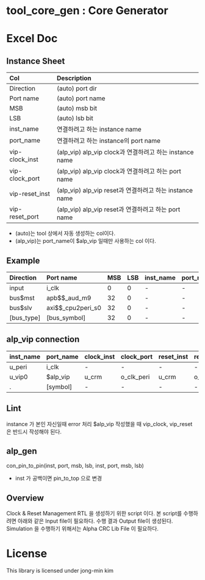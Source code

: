 # tool_core_gen : Core Generator


# Excel Doc
## Instance Sheet

Col | Description
:---|:-
Direction |(auto) port dir
Port name |(auto) port name
MSB       |(auto) msb bit
LSB       |(auto) lsb bit
inst_name |연결하려고 하는 instance name
port_name |연결하려고 하는 instance의 port name
vip-clock_inst|(alp_vip) alp_vip clock과 연결하려고 하는 instance name
vip-clock_port|(alp_vip) alp_vip clock과 연결하려고 하는 port name
vip-reset_inst|(alp_vip) alp_vip reset과 연결하려고 하는 instance name
vip-reset_port|(alp_vip) alp_vip reset과 연결하려고 하는 port name

- (auto)는 tool 상에서 자동 생성하는 col이다.
- (alp_vip)는 port_name이 $alp_vip 일때만 사용하는 col 이다.

## Example

Direction |Port name|MSB|LSB|inst_name|port_name
:-|:-|:-|:-|:-|:-
input      |i_clk             |0  |0 |- |-
bus$mst    |apb$$_aud_m9      |32 |0 |- |-
bus$slv    |axi$$_cpu2peri_s0 |32 |0 |- |-
[bus_type] |[bus_symbol]      |32 |0 |- |-


## alp_vip connection

inst_name | port_name |clock_inst|clock_port|reset_inst|reset_port
:-|:-|:-|:-|:-|:-
u_peri |i_clk    |-     |-          |-     |-
u_vip0 |$alp_vip |u_crm |o_clk_peri |u_crm |o_rstn_peri
 .     |[symbol] |- |- |- |-








## Lint
instance 가 본인 자신일때 error 처리
$alp_vip 작성했을 때 vip_clock, vip_reset 은 반드시 작성해야 된다.


## alp_gen
con_pin_to_pin(inst, port, msb, lsb, inst, port, msb, lsb)
- inst 가 공백이면 pin_to_top 으로 변경


## Overview
Clock & Reset Management RTL 을 생성하기 위한 script 이다.
본 script를 수행하려면 아래와 같은 Input file이 필요하다.
수행 결과 Output file이 생성된다.
Simulation 을 수행하기 위해서는 Alpha CRC Lib File 이 필요하다.



# License
This library is licensed under jong-min kim

